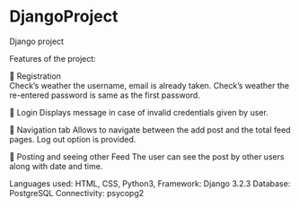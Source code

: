 # DjangoProject

Django project

Features of the project:

	Registration  
            Check’s weather the username, email is already taken.
            Check’s weather the re-entered password is same as the first password.
            
	Login
            Displays message in case of invalid credentials given by user.

	 Navigation tab
              Allows to navigate between the add post and the total feed pages.
	            Log out option is provided.
 
	Posting and seeing other Feed 
              The user can see the post by other users along with date and time.

Languages used: HTML, CSS, Python3, Framework: Django 3.2.3
 Database: PostgreSQL 
Connectivity: psycopg2
